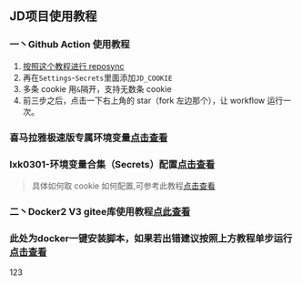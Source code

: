 
## JD项目使用教程

### 一丶Github Action 使用教程
1. [按照这个教程进行 reposync](backup/reposync.md)
2. 再在`Settings`-`Secrets`里面添加`JD_COOKIE`
3. 多条 cookie 用`&`隔开，支持无数条 cookie
4. 前三步之后，点击一下右上角的 star（fork 左边那个），让 workflow 运行一次。

### 喜马拉雅极速版专属环境变量[点击查看](backup/xmly/xmly.md)


### lxk0301-环境变量合集（Secrets）配置[点击查看](https://gitee.com/lxk0301/jd_docker/blob/master/githubAction.md)

> 具体如何取 cookie 如何配置,可参考此教程[点击查看](backup/GetJdCookie.md)

### 二丶Docker2 V3 gitee库使用教程[点此查看](backup/docker/Docker2.md)

### 此处为docker一键安装脚本，如果若出错建议按照上方教程单步运行[点击查看](backup/docker/Docker2.1.md)
123

